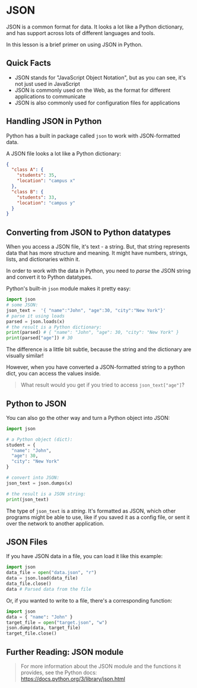 # JSON

JSON is a common format for data. It looks a lot like a Python dictionary, and
has support across lots of different languages and tools.

In this lesson is a brief primer on using JSON in Python.

## Quick Facts

* JSON stands for "JavaScript Object Notation", but as you can see, it's not 
just used in JavaScript
* JSON is commonly used on the Web, as the format for different applications
to communicate
* JSON is also commonly used for configuration files for applications

## Handling JSON in Python

Python has a built in package called `json` to work with JSON-formatted data.

A JSON file looks a lot like a Python dictionary:

```json
{
  "class A": {
    "students": 35,
    "location": "campus x"
  },
  "class B": {
    "students": 33,
    "location": "campus y"
  }
}
```

## Converting from JSON to Python datatypes

When you access a JSON file, it's text - a string. But, that string represents
data that has more structure and meaning. It might have numbers, strings, lists, 
and dictionaries within it.

In order to work with the data in Python, you need to _parse_ the JSON string
and convert it to Python datatypes.

Python's built-in `json` module makes it pretty easy:

```python
import json
# some JSON:
json_text =  '{ "name":"John", "age":30, "city":"New York"}'
# parse it using loads
parsed = json.loads(x)
# the result is a Python dictionary:
print(parsed) # { "name": "John", "age": 30, "city": "New York" }
print(parsed["age"]) # 30
```

The difference is a little bit subtle, because the string and the dictionary are
visually similar!

However, when you have converted a JSON-formatted string to a python dict, you
can access the values inside.

> What result would you get if you tried to access `json_text["age"]`?

## Python to JSON

You can also go the other way and turn a Python object into JSON:

```python
import json

# a Python object (dict):
student = {
  "name": "John",
  "age": 30,
  "city": "New York"
}

# convert into JSON:
json_text = json.dumps(x)

# the result is a JSON string:
print(json_text)
```

The type of `json_text` is a _string_. It's formatted as JSON, which other
programs might be able to use, like if you saved it as a config file, or sent it
over the network to another application.

## JSON Files

If you have JSON data in a file, you can load it like this example:

```python
import json
data_file = open("data.json", "r") 
data = json.load(data_file)
data_file.close()
data # Parsed data from the file
```

Or, if you wanted to write to a file, there's a corresponding function:
```python
import json
data = { "name": "John" }
target_file = open("target.json", "w") 
json.dump(data, target_file)
target_file.close()
```

## Further Reading: JSON module

> For more information about the JSON module and the functions it provides, see the Python docs: https://docs.python.org/3/library/json.html
